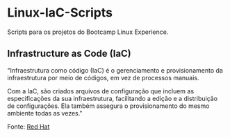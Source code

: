 # Linux-IaC-Scripts

Scripts para os projetos do Bootcamp Linux Experience.


## Infrastructure as Code (IaC)

"Infraestrutura como código (IaC) é o gerenciamento e provisionamento da infraestrutura por meio de códigos, em vez de processos manuais.

Com a IaC, são criados arquivos de configuração que incluem as especificações da sua infraestrutura, facilitando a edição e a distribuição de configurações. Ela também assegura o provisionamento do mesmo ambiente todas as vezes."

Fonte: [Red Hat](https://www.redhat.com/pt-br/topics/automation/what-is-infrastructure-as-code-iac)
